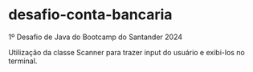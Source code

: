 # desafio-conta-bancaria
1º Desafio de Java do Bootcamp do Santander 2024

Utilização da classe Scanner para trazer input do usuário e exibi-los no terminal.

